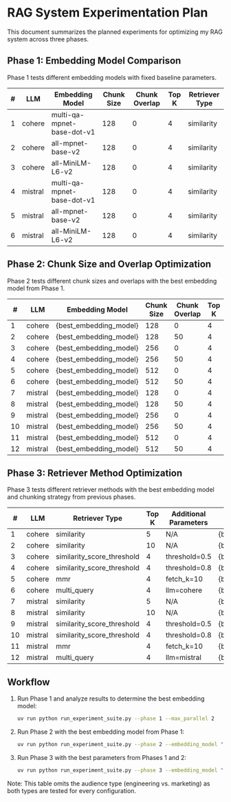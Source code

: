 # RAG System Experimentation Plan

This document summarizes the planned experiments for optimizing my RAG system across three phases.

## Phase 1: Embedding Model Comparison

Phase 1 tests different embedding models with fixed baseline parameters.

| # | LLM | Embedding Model | Chunk Size | Chunk Overlap | Top K | Retriever Type |
|---|-----|----------------|------------|---------------|-------|---------------|
| 1 | cohere | multi-qa-mpnet-base-dot-v1 | 128 | 0 | 4 | similarity |
| 2 | cohere | all-mpnet-base-v2 | 128 | 0 | 4 | similarity |
| 3 | cohere | all-MiniLM-L6-v2 | 128 | 0 | 4 | similarity |
| 4 | mistral | multi-qa-mpnet-base-dot-v1 | 128 | 0 | 4 | similarity |
| 5 | mistral | all-mpnet-base-v2 | 128 | 0 | 4 | similarity |
| 6 | mistral | all-MiniLM-L6-v2 | 128 | 0 | 4 | similarity |

## Phase 2: Chunk Size and Overlap Optimization

Phase 2 tests different chunk sizes and overlaps with the best embedding model from Phase 1.

| # | LLM | Embedding Model | Chunk Size | Chunk Overlap | Top K | Retriever Type |
|---|-----|----------------|------------|---------------|-------|---------------|
| 1 | cohere | {best_embedding_model} | 128 | 0 | 4 | similarity |
| 2 | cohere | {best_embedding_model} | 128 | 50 | 4 | similarity |
| 3 | cohere | {best_embedding_model} | 256 | 0 | 4 | similarity |
| 4 | cohere | {best_embedding_model} | 256 | 50 | 4 | similarity |
| 5 | cohere | {best_embedding_model} | 512 | 0 | 4 | similarity |
| 6 | cohere | {best_embedding_model} | 512 | 50 | 4 | similarity |
| 7 | mistral | {best_embedding_model} | 128 | 0 | 4 | similarity |
| 8 | mistral | {best_embedding_model} | 128 | 50 | 4 | similarity |
| 9 | mistral | {best_embedding_model} | 256 | 0 | 4 | similarity |
| 10 | mistral | {best_embedding_model} | 256 | 50 | 4 | similarity |
| 11 | mistral | {best_embedding_model} | 512 | 0 | 4 | similarity |
| 12 | mistral | {best_embedding_model} | 512 | 50 | 4 | similarity |

## Phase 3: Retriever Method Optimization

Phase 3 tests different retriever methods with the best embedding model and chunking strategy from previous phases.

| # | LLM | Retriever Type | Top K | Additional Parameters | Embedding Model | Chunk Size | Chunk Overlap |
|---|-----|---------------|-------|----------------------|----------------|------------|---------------|
| 1 | cohere | similarity | 5 | N/A | {best_embedding_model} | {best_chunk_size} | {best_chunk_overlap} |
| 2 | cohere | similarity | 10 | N/A | {best_embedding_model} | {best_chunk_size} | {best_chunk_overlap} |
| 3 | cohere | similarity_score_threshold | 4 | threshold=0.5 | {best_embedding_model} | {best_chunk_size} | {best_chunk_overlap} |
| 4 | cohere | similarity_score_threshold | 4 | threshold=0.8 | {best_embedding_model} | {best_chunk_size} | {best_chunk_overlap} |
| 5 | cohere | mmr | 4 | fetch_k=10 | {best_embedding_model} | {best_chunk_size} | {best_chunk_overlap} |
| 6 | cohere | multi_query | 4 | llm=cohere | {best_embedding_model} | {best_chunk_size} | {best_chunk_overlap} |
| 7 | mistral | similarity | 5 | N/A | {best_embedding_model} | {best_chunk_size} | {best_chunk_overlap} |
| 8 | mistral | similarity | 10 | N/A | {best_embedding_model} | {best_chunk_size} | {best_chunk_overlap} |
| 9 | mistral | similarity_score_threshold | 4 | threshold=0.5 | {best_embedding_model} | {best_chunk_size} | {best_chunk_overlap} |
| 10 | mistral | similarity_score_threshold | 4 | threshold=0.8 | {best_embedding_model} | {best_chunk_size} | {best_chunk_overlap} |
| 11 | mistral | mmr | 4 | fetch_k=10 | {best_embedding_model} | {best_chunk_size} | {best_chunk_overlap} |
| 12 | mistral | multi_query | 4 | llm=mistral | {best_embedding_model} | {best_chunk_size} | {best_chunk_overlap} |

## Workflow

1. Run Phase 1 and analyze results to determine the best embedding model:
   ```bash
   uv run python run_experiment_suite.py --phase 1 --max_parallel 2
   ```

2. Run Phase 2 with the best embedding model from Phase 1:
   ```bash
   uv run python run_experiment_suite.py --phase 2 --embedding_model "best_model" --max_parallel 2
   ```

3. Run Phase 3 with the best parameters from Phases 1 and 2:
   ```bash
   uv run python run_experiment_suite.py --phase 3 --embedding_model "best_model" --chunk_size XXX --chunk_overlap YYY --max_parallel 2
   ```

Note: This table omits the audience type (engineering vs. marketing) as both types are tested for every configuration.